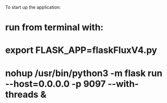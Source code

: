 To start up the application:
# run from terminal with:                                                      
                                                                                
# export FLASK_APP=flaskFluxV4.py                                              
                                             

# nohup /usr/bin/python3 -m flask run --host=0.0.0.0 -p 9097 --with-threads &
